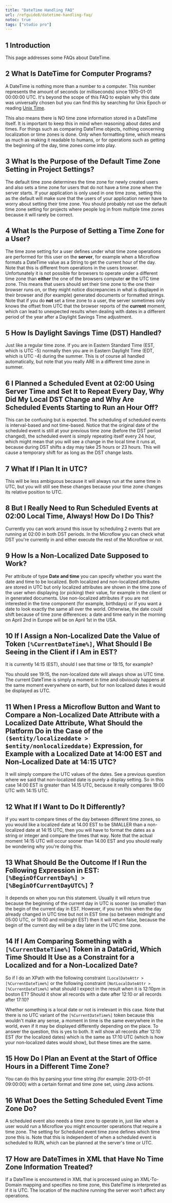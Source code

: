 ```yaml
---
title: "DateTime Handling FAQ"
url: /refguide8/datetime-handling-faq/
notoc: true
tags: ["studio pro"]
---
```


## 1 Introduction

This page addresses some FAQs about DateTime.

## 2 What Is DateTime for Computer Programs?

A DateTime is nothing more than a number to a computer. This number represents the amount of seconds (or milliseconds) since 1970-01-01 00:00:00 UTC. It's beyond the scope of this FAQ to explain why this date was universally chosen but you can find this by searching for Unix Epoch or reading [Unix Time](https://en.wikipedia.org/wiki/Unix_time).

This also means there is NO time zone information stored in a DateTime itself. It is important to keep this in mind when reasoning about dates and times. For things such as comparing DateTime objects, nothing concerning localization or time zones is done. Only when formatting time, which means as much as making it readable to humans, or for operations such as getting the beginning of the day, time zones come into play.

## 3 What Is the Purpose of the Default Time Zone Setting in Project Settings?

The default time zone determines the time zone for newly created users and also sets a time zone for users that do not have a time zone when the server starts. If your application is only used in one time zone, setting this as the default will make sure that the users of your application never have to worry about setting their time zone. You should probably not use the default time zone setting for projects where people log in from multiple time zones because it will rarely be correct.

## 4 What Is the Purpose of Setting a Time Zone for a User?

The time zone setting for a user defines under what time zone operations are performed for this user on the **server**, for example when a Microflow formats a DateTime value as a String to get the current hour of the day. Note that this is different from operations in the users browser. Unfortunately it is not possible for browsers to operate under a different time zone than **either** the one of the browsers computer **or** the UTC time zone. This means that users should set their time zone to the one their browser runs on, or they might notice discrepancies in what is displayed in their browser and (for example) generated documents or formatted strings. Note that if you do **not** set a time zone to a user, the server sometimes only knows the offset from UTC that the browser reports of the **current** moment, which can lead to unexpected results when dealing with dates in a different period of the year after a Daylight Savings Time adjustment.

## 5 How Is Daylight Savings Time (DST) Handled?

Just like a regular time zone. If you are in Eastern Standard Time (EST, which is UTC -5) normally then you are in Eastern Daylight Time (EDT, which is UTC -4) during the summer. This is of course all handled automatically, but note that you really ARE in a different time zone in summer.

## 6 I Planned a Scheduled Event at 02:00 Using Server Time and Set It to Repeat Every Day, Why Did My Local DST Change and Why Are Scheduled Events Starting to Run an Hour Off?

This can be confusing but is expected. The scheduling of scheduled events is interval-based and not time-based. Notice that the original date of the scheduled event is still at your previous time zone (before the DST period changed), the scheduled event is simply repeating itself every 24 hour, which might mean that you will see a change in the local time it runs at, because during DST shifts a day may take 25 hours or 23 hours. This will cause a temporary shift for as long as the DST change lasts.

## 7 What If I Plan It in UTC?

This will be less ambiguous because it will always run at the same time in UTC, but you will still see these changes because your time zone changes its relative position to UTC.

## 8 But I Really Need to Run Scheduled Events at 02:00 Local Time, Always! How Do I Do This?

Currently you can work around this issue by scheduling 2 events that are running at 02:00 in both DST periods. In the Microflow you can check what DST you're currently in and either execute the rest of the Microflow or not.

## 9 How Is a Non-Localized Date Supposed to Work?

Per attribute of type **Date and time** you can specify whether you want the date and time to be localized. Both localized and non-localized attributes are stored in UTC but only localized attributes are shown in the time zone of the user when displaying (or picking) their value, for example in the client or in generated documents. Use non-localized attributes if you are not interested in the time component (for example, birthdays) or if you want a date to look exactly the same all over the world. Otherwise, the date could shift because of time zone differences: a date and time early in the morning on April 2nd in Europe will be on April 1st in the USA.

## 10 If I Assign a Non-Localized Date the Value of Token `[%CurrentDateTime%]`, What Should I Be Seeing in the Client if I Am in EST?

It is currently 14:15 (EST), should I see that time or 19:15, for example?

You should see 19:15, the non-localized date will always show as UTC time. The current DateTime is simply a moment in time and obviously happens at the same moment everywhere on earth, but for non localized dates it would be displayed as UTC.

## 11 When I Press a Microflow Button and Want to Compare a Non-Localized Date Attribute with a Localized Date Attribute, What Should the Platform Do in the Case of the `($entity/localizeddate > $entity/nonlocalizeddate)` Expression, for Example with a Localized Date at 14:00 EST and Non-Localized Date at 14:15 UTC?

It will simply compare the UTC values of the dates. See a previous question where we said that non-localized date is purely a display setting. So in this case 14:00 EST is greater than 14.15 UTC, because it really compares 19:00 UTC with 14:15 UTC.

## 12 What If I Want to Do It Differently?

If you want to compare times of the day between different time zones, so you would like a localized date at 14.00 EST to be SMALLER than a non-localized date at 14:15 UTC, then you will have to format the dates as a string or integer and compare the times that way. Note that the actual moment 14:15 UTC will occur sooner than 14.00 EST and you should really be wondering why you're doing this.

## 13 What Should Be the Outcome If I Run the Following Expression in EST: `[%BeginOfCurrentDay%] > [%BeginOfCurrentDayUTC%]` ?

It depends on when you run this statement. Usually it will return true because the beginning of the current day in UTC is sooner (so smaller) than the begin of the current day in EST. However, if you run this when the day already changed in UTC time but not in EST time (so between midnight and 05:00 UTC, or 19:00 and midnight EST) then it will return false, because the begin of the current day will be a day later in the UTC time zone.

## 14 If I Am Comparing Something with a `[%CurrentDateTime%]` Token in a DataGrid, Which Time Should It Use as a Constraint for a Localized and for a Non-Localized Date? 

So if I do an XPath with the following constraint `[LocalDateAttr > [%CurrentDateTime%]` or the following constraint `[NotLocalDateAttr > [%CurrentDateTime%]` what should I expect in the result when it is 12:10pm in boston ET? Should it show all records with a date after 12:10 or all records after 17:10?

Whether something is a local date or not is irrelevant in this case. Note that there is no UTC variant of the `[%CurrentDateTime%]` token because this wouldn't make any sense, a moment in time is the same everywhere in the world, even if it may be displayed differently depending on the place. To answer the question, this is yes to both. It will show all records after 12:10 EST (for the localized dates) which is the same as 17:10 UTC (which is how your non-localized dates would show), but these times are the same.

## 15 How Do I Plan an Event at the Start of Office Hours in a Different Time Zone?

You can do this by parsing your time string (for example: 2013-01-01 09:00:00) with a certain format and time zone set, using Java actions.

## 16 What Does the Setting Scheduled Event Time Zone Do?

A scheduled event also needs a time zone to operate in, just like when a user would run a Microflow you might encounter operations that require a time zone. The setting for Scheduled event time zone defines which time zone this is. Note that this is independent of when a scheduled event is scheduled to RUN, which can be planned at the server's time or UTC.

## 17 How are DateTimes in XML that Have No Time Zone Information Treated?

If a DateTime is encountered in XML that is processed using an XML-To-Domain mapping and specifies no time zone, this DateTime is interpreted as if it is UTC. The location of the machine running the server won't affect any operations.
